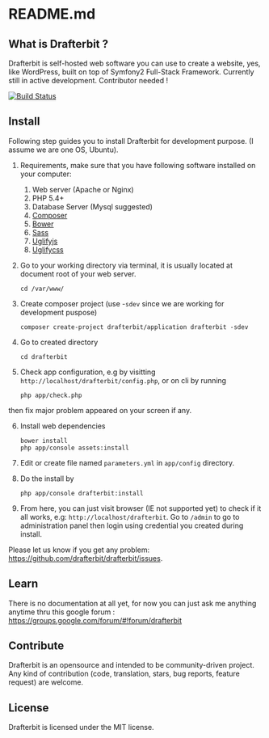 # README.md

## What is Drafterbit ?
Drafterbit is self-hosted web software you can use to create a website, yes, like WordPress, built on top of Symfony2 Full-Stack Framework. Currently still in active development. Contributor needed !

[![Build Status](https://travis-ci.org/drafterbit/drafterbit.svg)](https://travis-ci.org/drafterbit/drafterbit)

## Install
Following step guides you to install Drafterbit for development purpose. (I assume we are one OS, Ubuntu).

1. Requirements, make sure that you have following software installed on your computer:
    
    1. Web server (Apache or Nginx)
    2. PHP 5.4+
    3. Database Server (Mysql suggested)
    4. [Composer](https://getcomposer.org/)
    5. [Bower](https://bower.io/)
    6. [Sass](http://sass-lang.com/)
    7. [Uglifyjs](https://github.com/mishoo/UglifyJS)
    8. [Uglifycss](https://github.com/fmarcia/UglifyCSS)

2. Go to your working directory via terminal, it is usually located at document root of your web server.
    ```shell
    cd /var/www/
    ```
    
3. Create composer project (use -`sdev` since we are working for development puspose)
    ```shell
    composer create-project drafterbit/application drafterbit -sdev
    ```

4. Go to created directory

    ```shell
    cd drafterbit
    ```

5. Check app configuration, e.g by visitting `http://localhost/drafterbit/config.php`, or on cli by running
    ```shell
    php app/check.php
    ```
 then fix major problem appeared on your screen if any.

6. Install web dependencies
    ```shell
    bower install
    php app/console assets:install
    ```
    
7. Edit or create file named `parameters.yml` in `app/config` directory.
8. Do the install by
    ```shell
    php app/console drafterbit:install
    ```
    
9. From here, you can just visit browser (IE not supported yet) to check if it all works, e.g: `http://localhost/drafterbit`. Go to `/admin` to go to administration panel then login using credential you created during install.

Please let us know if you get any problem: <https://github.com/drafterbit/drafterbit/issues>.

## Learn
There is no documentation at all yet, for now you can just ask me anything anytime thru this google forum : <https://groups.google.com/forum/#!forum/drafterbit>

## Contribute
Drafterbit is an opensource and intended to be community-driven project. Any kind of contribution (code, translation, stars, bug reports, feature request) are welcome.

## License
Drafterbit is licensed under the MIT license.
